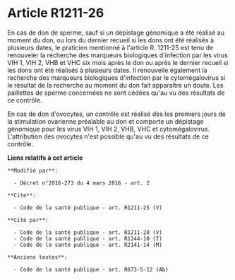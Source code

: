 # Article R1211-26

En cas de don de sperme, sauf si un dépistage génomique a été réalisé au moment du don, ou lors du dernier recueil si les
dons ont été réalisés à plusieurs dates, le praticien mentionné à l'article R. 1211-25 est tenu de renouveler la recherche
des marqueurs biologiques d'infection par les virus VIH 1, VIH 2, VHB et VHC six mois après le don ou après le dernier
recueil si les dons ont été réalisés à plusieurs dates. Il renouvelle également la recherche des marqueurs biologiques
d'infection par le cytomégalovirus si le résultat de la recherche au moment du don fait apparaître un doute. Les paillettes
de sperme concernées ne sont cédées qu'au vu des résultats de ce contrôle. 

En cas de don d'ovocytes, un contrôle est réalisé dès les premiers jours de la stimulation ovarienne préalable au don et
comporte un dépistage génomique pour les virus VIH 1, VIH 2, VHB, VHC et cytomégalovirus. L'attribution des ovocytes n'est
possible qu'au vu des résultats de ce contrôle.

**Liens relatifs à cet article**

	**Modifié par**:

	  - Décret n°2016-273 du 4 mars 2016 - art. 2

	**Cite**:

	  - Code de la santé publique - art. R1211-25 (V)

	**Cité par**:

	  - Code de la santé publique - art. R1211-28 (V)
	  - Code de la santé publique - art. R1244-10 (T)
	  - Code de la santé publique - art. R2141-14 (M)

	**Anciens textes**:

	  - Code de la santé publique - art. R673-5-12 (Ab)

